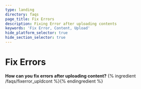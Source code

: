 ```yaml
---
type: landing
directory: faqs
page_title: Fix Errors
description: Fixing Error after uploading contents
keywords: 'Fix Error, Content, Upload'
hide_platform_selector: true
hide_section_selector: true
---
```


# Fix Errors

**How can you fix errors after uploading content?**
{% ingredient /faqs/fixerror_upldcont %}{% endingredient %}
